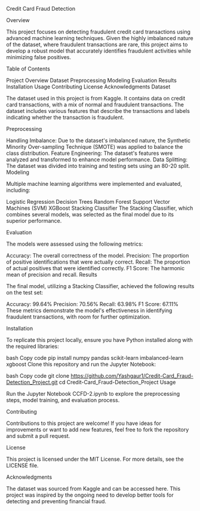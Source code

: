Credit Card Fraud Detection

Overview

This project focuses on detecting fraudulent credit card transactions using advanced machine learning techniques. Given the highly imbalanced nature of the dataset, where fraudulent transactions are rare, this project aims to develop a robust model that accurately identifies fraudulent activities while minimizing false positives.

Table of Contents

Project Overview
Dataset
Preprocessing
Modeling
Evaluation
Results
Installation
Usage
Contributing
License
Acknowledgments
Dataset

The dataset used in this project is from Kaggle. It contains data on credit card transactions, with a mix of normal and fraudulent transactions. The dataset includes various features that describe the transactions and labels indicating whether the transaction is fraudulent.

Preprocessing

Handling Imbalance: Due to the dataset's imbalanced nature, the Synthetic Minority Over-sampling Technique (SMOTE) was applied to balance the class distribution.
Feature Engineering: The dataset's features were analyzed and transformed to enhance model performance.
Data Splitting: The dataset was divided into training and testing sets using an 80-20 split.
Modeling

Multiple machine learning algorithms were implemented and evaluated, including:

Logistic Regression
Decision Trees
Random Forest
Support Vector Machines (SVM)
XGBoost
Stacking Classifier
The Stacking Classifier, which combines several models, was selected as the final model due to its superior performance.

Evaluation

The models were assessed using the following metrics:

Accuracy: The overall correctness of the model.
Precision: The proportion of positive identifications that were actually correct.
Recall: The proportion of actual positives that were identified correctly.
F1 Score: The harmonic mean of precision and recall.
Results

The final model, utilizing a Stacking Classifier, achieved the following results on the test set:

Accuracy: 99.64%
Precision: 70.56%
Recall: 63.98%
F1 Score: 67.11%
These metrics demonstrate the model's effectiveness in identifying fraudulent transactions, with room for further optimization.

Installation

To replicate this project locally, ensure you have Python installed along with the required libraries:

bash
Copy code
pip install numpy pandas scikit-learn imbalanced-learn xgboost
Clone this repository and run the Jupyter Notebook:

bash
Copy code
git clone https://github.com/Yashgaur1/Credit-Card_Fraud-Detection_Project.git
cd Credit-Card_Fraud-Detection_Project
Usage

Run the Jupyter Notebook CCFD-2.ipynb to explore the preprocessing steps, model training, and evaluation process.

Contributing

Contributions to this project are welcome! If you have ideas for improvements or want to add new features, feel free to fork the repository and submit a pull request.

License

This project is licensed under the MIT License. For more details, see the LICENSE file.

Acknowledgments

The dataset was sourced from Kaggle and can be accessed here.
This project was inspired by the ongoing need to develop better tools for detecting and preventing financial fraud.
